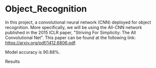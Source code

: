 
# Object_Recognition

In this project, a convolutional neural network (CNN) deployed for object recognition. More specifically, we will be using the All-CNN network published in the 2015 ICLR paper, "Striving For Simplicity: The All Convolutional Net". This paper can be found at the following link: https://arxiv.org/pdf/1412.6806.pdf.

Model accuracy is 90.88%.

 Results
